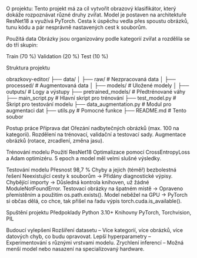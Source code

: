 O projektu:
Tento projekt má za cíl vytvořit obrazový klasifikátor, který dokáže rozpoznávat různé druhy zvířat. Model je postaven na architektuře ResNet18 a využívá PyTorch. Cesta k úspěchu vedla přes spoustu obrázků, tunu kódu a pár nesprávně nastavených cest k souborům.

Použitá data
Obrázky jsou organizovány podle kategorií zvířat a rozdělila se do tří skupin:

Train (70 %) 
Validation (20 %) 
Test (10 %) 

Struktura projektu

obrazkovy-editor/
├── data/
│   ├── raw/          # Nezpracovaná data
│   ├── processed/    # Augmentovaná data
│   ├── models/       # Uložené modely
│   ├── outputs/      # Logy a výstupy
├── pretrained_models/ # Předtrénované váhy
├── main_script.py     # Hlavní skript pro trénování
├── test_model.py      # Skript pro testování modelu
├── data_augmentation.py # Modul pro augmentaci dat
├── utils.py          # Pomocné funkce
├── README.md         # Tento soubor

Postup práce
Příprava dat
Ořezání nadbytečných obrázků (max. 100 na kategorii).
Rozdělení na trénovací, validační a testovací sady.
Augmentace obrázků (rotace, zrcadlení, změna jasu).

Trénování modelu
Použití ResNet18 
Optimalizace pomocí CrossEntropyLoss a Adam optimizéru.
5 epoch a model měl velmi slušné výsledky.

Testování modelu
Přesnost 98,7 % 
Chyby a jejich (téměř) bezbolestná řešení
Neexistující cesty k souborům → Přidány diagnostické výpisy.
Chybějící importy → Důsledná kontrola knihoven, už žádné ModuleNotFoundError.
Testovací obrázky na špatném místě → Opraveno přemístěním a použitím os.path.exists().
Model neběžel na GPU → PyTorch si občas dělá, co chce, tak přišel na řadu výpis torch.cuda.is_available().

Spuštění projektu
Předpoklady
Python 3.10+
Knihovny PyTorch, Torchvision, PIL


Budoucí vylepšení
Rozšíření datasetu – Více kategorií, více obrázků, více datových chyb, co budu opravovat.
Lepší hyperparametry – Experimentování s různými vrstvami modelu.
Zrychlení inferencí – Možná menší model nebo nasazení na specializovaný hardware.
